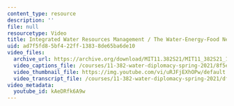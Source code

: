 ```yaml
---
content_type: resource
description: ''
file: null
resourcetype: Video
title: Integrated Water Resources Management / The Water-Energy-Food Nexus
uid: ad7f5fd8-5bf4-22ff-1383-8de65ba6de10
video_files:
  archive_url: https://archive.org/download/MIT11.382S21/MIT11_382S21_1-IWRM_300k.mp4
  video_captions_file: /courses/11-382-water-diplomacy-spring-2021/8f5ea94a01365368b16d80716ed8ad57_uRJFjEXhOPw.vtt
  video_thumbnail_file: https://img.youtube.com/vi/uRJFjEXhOPw/default.jpg
  video_transcript_file: /courses/11-382-water-diplomacy-spring-2021/dfc4ceaa7a963d4112b80754bc91c83e_uRJFjEXhOPw.pdf
video_metadata:
  youtube_id: kAeDRfk6A9w
---
```

